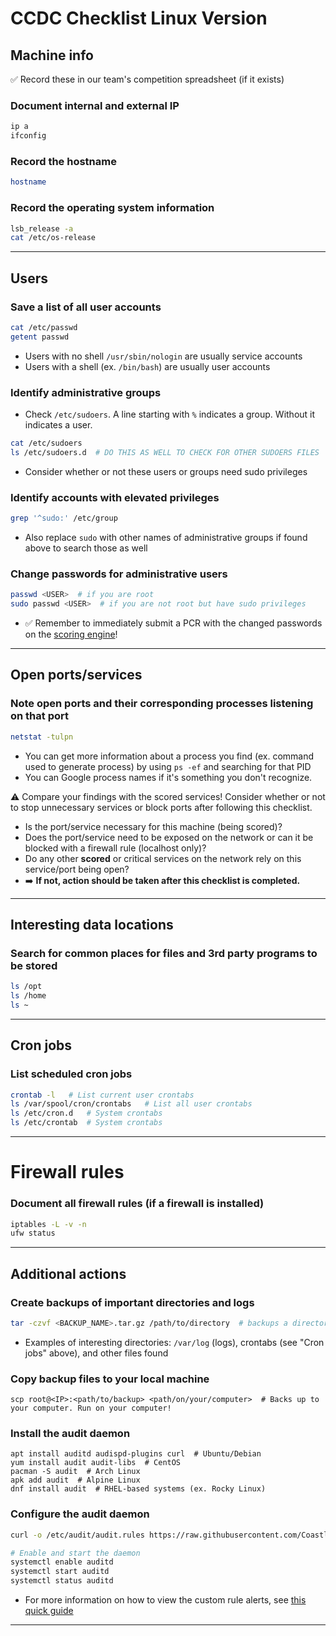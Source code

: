 # CCDC Checklist Linux Version

## Machine info
✅ Record these in our team's competition spreadsheet (if it exists)
### Document internal and external IP
```bash
ip a
ifconfig
```

### Record the hostname
```bash
hostname
```

### Record the operating system information
```bash
lsb_release -a
cat /etc/os-release
```

---

## Users
### Save a list of all user accounts
```bash
cat /etc/passwd
getent passwd
```
- Users with no shell `/usr/sbin/nologin` are usually service accounts
- Users with a shell (ex. `/bin/bash`) are usually user accounts

### Identify administrative groups
- Check `/etc/sudoers`. A line starting with `%` indicates a group. Without it indicates a user.
```bash
cat /etc/sudoers
ls /etc/sudoers.d  # DO THIS AS WELL TO CHECK FOR OTHER SUDOERS FILES
```
- Consider whether or not these users or groups need sudo privileges

### Identify accounts with elevated privileges
```bash
grep '^sudo:' /etc/group
```
- Also replace `sudo` with other names of administrative groups if found above to search those as well

### Change passwords for administrative users
```bash
passwd <USER>  # if you are root
sudo passwd <USER>  # if you are not root but have sudo privileges
```
- ✅ Remember to immediately submit a PCR with the changed passwords on the [scoring engine](https://scoring.wrccdc.org/pcr)!

---

## Open ports/services
### Note open ports and their corresponding processes listening on that port
```bash
netstat -tulpn
```
- You can get more information about a process you find (ex. command used to generate process) by using `ps -ef` and searching for that PID
- You can Google process names if it's something you don't recognize.

⚠️ Compare your findings with the scored services! Consider whether or not to stop unnecessary services or block ports after following this checklist.
- Is the port/service necessary for this machine (being scored)?
- Does the port/service need to be exposed on the network or can it be blocked with a firewall rule (localhost only)?
- Do any other **scored** or critical services on the network rely on this service/port being open?
- ➡️ **If not, action should be taken after this checklist is completed.**

---

## Interesting data locations
### Search for common places for files and 3rd party programs to be stored
```bash
ls /opt
ls /home
ls ~
```

---

## Cron jobs
### List scheduled cron jobs
```bash
crontab -l   # List current user crontabs
ls /var/spool/cron/crontabs   # List all user crontabs
ls /etc/cron.d   # System crontabs
ls /etc/crontab  # System crontabs
```

---

# Firewall rules
### Document all firewall rules (if a firewall is installed)
```bash
iptables -L -v -n
ufw status
```

---

## Additional actions
### Create backups of important directories and logs
```bash
tar -czvf <BACKUP_NAME>.tar.gz /path/to/directory  # backups a directory
```
- Examples of interesting directories: `/var/log` (logs), crontabs (see "Cron jobs" above), and other files found

### Copy backup files to your local machine
```
scp root@<IP>:<path/to/backup> <path/on/your/computer>  # Backs up to your computer. Run on your computer!
```

### Install the audit daemon
```
apt install auditd audispd-plugins curl  # Ubuntu/Debian
yum install audit audit-libs  # CentOS
pacman -S audit  # Arch Linux
apk add audit  # Alpine Linux
dnf install audit  # RHEL-based systems (ex. Rocky Linux)
```
### Configure the audit daemon

```bash
curl -o /etc/audit/audit.rules https://raw.githubusercontent.com/Coastline-XploitClub/CCDC/refs/heads/main/CCDC_2024/linux/Useful%20configurations/audit.rules

# Enable and start the daemon
systemctl enable auditd
systemctl start auditd
systemctl status auditd
```
- For more information on how to view the custom rule alerts, see [this quick guide](https://github.com/Coastline-XploitClub/CCDC/blob/main/CCDC_2024/linux/README.md)

---
